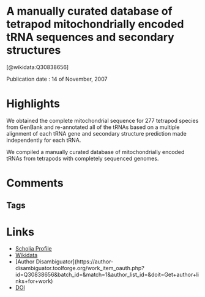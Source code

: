 
A manually curated database of tetrapod mitochondrially encoded tRNA sequences and secondary structures
=======================================================================================================
  
  [@wikidata:Q30838656]  
  
Publication date : 14 of November, 2007  

# Highlights

We obtained the complete mitochondrial sequence for 277 tetrapod species from GenBank and re-annotated all of the tRNAs based on a multiple alignment of each tRNA gene and secondary structure prediction made independently for each tRNA. 

We compiled a manually curated database of mitochondrially encoded tRNAs from tetrapods with completely sequenced genomes.
# Comments

## Tags

# Links
  
 * [Scholia Profile](https://scholia.toolforge.org/work/Q30838656)  
 * [Wikidata](https://www.wikidata.org/wiki/Q30838656)  
 * [Author Disambiguator](https://author-
disambiguator.toolforge.org/work_item_oauth.php?id=Q30838656&batch_id=&match=1&author_list_id=&doit=Get+author+links+for+work)  
 * [DOI](https://doi.org/10.1186/1471-2105-8-441)  
